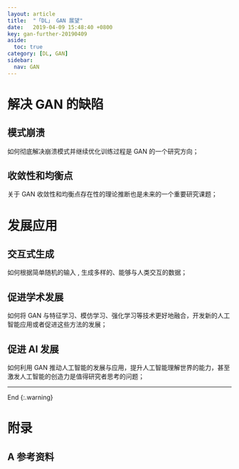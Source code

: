 ```yaml
---
layout: article
title:  "「DL」 GAN 展望"
date:   2019-04-09 15:48:40 +0800
key: gan-further-20190409
aside:
  toc: true
category: [DL, GAN]
sidebar:
  nav: GAN
---
```


>

<!--more-->

# 解决 GAN 的缺陷
## 模式崩溃
如何彻底解决崩溃模式并继续优化训练过程是 GAN 的一个研究方向；   

## 收敛性和均衡点
关于 GAN 收敛性和均衡点存在性的理论推断也是未来的一个重要研究课题；   

# 发展应用
## 交互式生成
如何根据简单随机的输入 , 生成多样的、能够与人类交互的数据；   

## 促进学术发展
如何将 GAN 与特征学习、模仿学习、强化学习等技术更好地融合，开发新的人工智能应用或者促进这些方法的发展；    

## 促进 AI 发展
如何利用 GAN 推动人工智能的发展与应用，提升人工智能理解世界的能力，甚至激发人工智能的创造力是值得研究者思考的问题；    


-------------------  
End
{:.warning}  


# 附录
## A 参考资料
